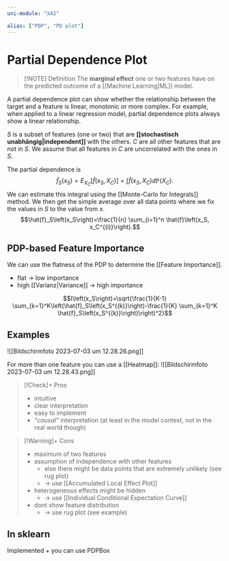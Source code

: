 ```yaml
---
uni-module: "XAI"

alias: ["PDP", "PD plot"]
---
```


# Partial Dependence Plot

> [!NOTE] Definition
> The **marginal effect** one or two features have on the predicted outcome of a [[Machine Learning|ML]] model.

A partial dependence plot can show whether the relationship between the target and a feature is linear, monotonic or more complex. For example, when applied to a linear regression model, partial dependence plots always show a linear relationship.

$S$ is a subset of features (one or two) that are **[[stochastisch unabhängig|independent]]** with the others.
$C$ are all other features that are not in $S$. We assume that all features in $C$ are uncorrelated with the ones in $S$.

The partial dependence is
$$\hat{f}_S\left(x_S\right)=E_{X_C}\left[\hat{f}\left(x_S, X_C\right)\right]=\int \hat{f}\left(x_S, X_C\right) d \mathbb{P}\left(X_C\right).$$
We can estimate this integral using the [[Monte-Carlo for Integrals]] method. We then get the simple average over all data points where we fix the values in $S$ to the value from $x$.
$$\hat{f}_S\left(x_S\right)=\frac{1}{n} \sum_{i=1}^n \hat{f}\left(x_S, x_C^{(i)}\right).$$

## PDP-based Feature Importance

We can use the flatness of the PDP to determine the [[Feature Importance]].

- flat → low importance
- high [[Varianz|Variance]] → high importance

$$I\left(x_S\right)=\sqrt{\frac{1}{K-1} \sum_{k=1}^K\left(\hat{f}_S\left(x_S^{(k)}\right)-\frac{1}{K} \sum_{k=1}^K \hat{f}_S\left(x_S^{(k)}\right)\right)^2}$$

## Examples

![[Bildschirmfoto 2023-07-03 um 12.28.26.png]]

For more than one feature you can use a [[Heatmap]]:
![[Bildschirmfoto 2023-07-03 um 12.28.43.png]]

> [!Check]+ Pros
>
> - intuitive
> - clear interpretation
> - easy to implement
> - _"causal"_ interpretation (at least in the model context, not in the real world though)

> [!Warning]+ Cons
>
> - maximum of two features
> - assumption of independence with other features
>   - else there might be data points that are extremely unlikely (see rug plot)
>   - → use [[Accumulated Local Effect Plot]]
> - heterogeneous effects might be hidden
>   - → use [[Individual Conditional Expectation Curve]]
> - dont show feature distribution
>   - → use rug plot (see example)

## In sklearn

Implemented + you can use PDPBox
